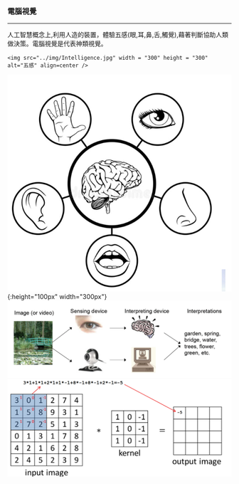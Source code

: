 ### 電腦視覺

***

人工智慧概念上,利用人造的裝置，體驗五感(眼,耳,鼻,舌,觸覺),藉著判斷協助人類做決策。電腦視覺是代表神類視覺。

```text
<img src="../img/Intelligence.jpg" width = "300" height = "300" alt="五感" align=center />
```

![人工智慧](../img/Intelligence.jpg){:height="100px" width="300px"}<br>![](../img/computervision.jpg)<br>![](../img/Convolution.jpg)
